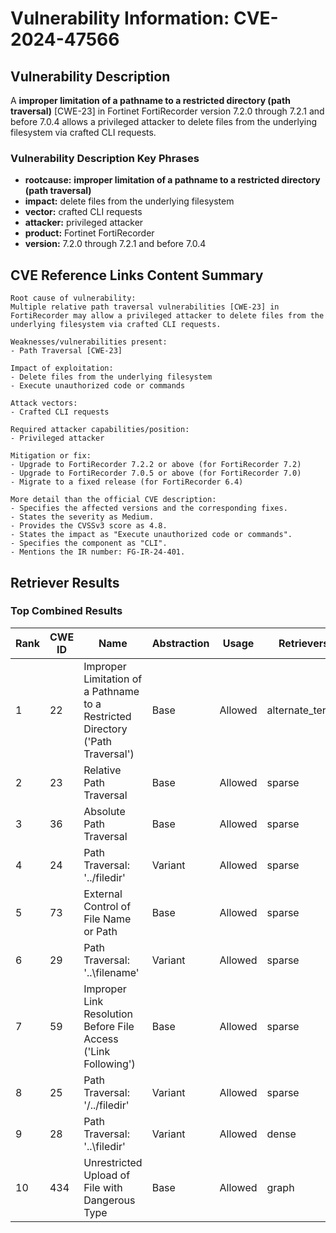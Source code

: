 # Vulnerability Information: CVE-2024-47566

## Vulnerability Description
A **improper limitation of a pathname to a restricted directory (path traversal)** [CWE-23] in Fortinet FortiRecorder version 7.2.0 through 7.2.1 and before 7.0.4 allows a privileged attacker to delete files from the underlying filesystem via crafted CLI requests.

### Vulnerability Description Key Phrases
- **rootcause:** **improper limitation of a pathname to a restricted directory (path traversal)**
- **impact:** delete files from the underlying filesystem
- **vector:** crafted CLI requests
- **attacker:** privileged attacker
- **product:** Fortinet FortiRecorder
- **version:** 7.2.0 through 7.2.1 and before 7.0.4

## CVE Reference Links Content Summary
```text
Root cause of vulnerability:
Multiple relative path traversal vulnerabilities [CWE-23] in FortiRecorder may allow a privileged attacker to delete files from the underlying filesystem via crafted CLI requests.

Weaknesses/vulnerabilities present:
- Path Traversal [CWE-23]

Impact of exploitation:
- Delete files from the underlying filesystem
- Execute unauthorized code or commands

Attack vectors:
- Crafted CLI requests

Required attacker capabilities/position:
- Privileged attacker

Mitigation or fix:
- Upgrade to FortiRecorder 7.2.2 or above (for FortiRecorder 7.2)
- Upgrade to FortiRecorder 7.0.5 or above (for FortiRecorder 7.0)
- Migrate to a fixed release (for FortiRecorder 6.4)

More detail than the official CVE description:
- Specifies the affected versions and the corresponding fixes.
- States the severity as Medium.
- Provides the CVSSv3 score as 4.8.
- States the impact as "Execute unauthorized code or commands".
- Specifies the component as "CLI".
- Mentions the IR number: FG-IR-24-401.
```

## Retriever Results

### Top Combined Results

| Rank | CWE ID | Name | Abstraction | Usage  | Retrievers | Individual Scores |
|------|--------|------|-------------|-------|------------|-------------------|
| 1 | 22 | Improper Limitation of a Pathname to a Restricted Directory ('Path Traversal') | Base | Allowed | alternate_terms | 0.800 |
| 2 | 23 | Relative Path Traversal | Base | Allowed | sparse | 0.437 |
| 3 | 36 | Absolute Path Traversal | Base | Allowed | sparse | 0.350 |
| 4 | 24 | Path Traversal: '../filedir' | Variant | Allowed | sparse | 0.349 |
| 5 | 73 | External Control of File Name or Path | Base | Allowed | sparse | 0.348 |
| 6 | 29 | Path Traversal: '\..\filename' | Variant | Allowed | sparse | 0.343 |
| 7 | 59 | Improper Link Resolution Before File Access ('Link Following') | Base | Allowed | sparse | 0.333 |
| 8 | 25 | Path Traversal: '/../filedir' | Variant | Allowed | sparse | 0.332 |
| 9 | 28 | Path Traversal: '..\filedir' | Variant | Allowed | dense | 0.615 |
| 10 | 434 | Unrestricted Upload of File with Dangerous Type | Base | Allowed | graph | 0.002 |

